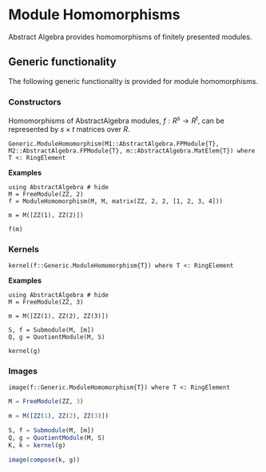 # Module Homomorphisms

Abstract Algebra provides homomorphisms of finitely presented modules.

## Generic functionality

The following generic functionality is provided for module homomorphisms.

### Constructors

Homomorphisms of AbstractAlgebra modules, $f : R^s \to R^t$, can be represented by
$s\times t$ matrices over $R$.

```@docs
Generic.ModuleHomomorphism(M1::AbstractAlgebra.FPModule{T}, M2::AbstractAlgebra.FPModule{T}, m::AbstractAlgebra.MatElem{T}) where T <: RingElement
```

**Examples**

```@repl
using AbstractAlgebra # hide
M = FreeModule(ZZ, 2)
f = ModuleHomomorphism(M, M, matrix(ZZ, 2, 2, [1, 2, 3, 4]))

m = M([ZZ(1), ZZ(2)])

f(m)
```

### Kernels

```@docs
kernel(f::Generic.ModuleHomomorphism{T}) where T <: RingElement
```

**Examples**

```@repl
using AbstractAlgebra # hide
M = FreeModule(ZZ, 3)

m = M([ZZ(1), ZZ(2), ZZ(3)])

S, f = Submodule(M, [m])
Q, g = QuotientModule(M, S)

kernel(g)
```

### Images

```@docs
image(f::Generic.ModuleHomomorphism{T}) where T <: RingElement
```

```julia
M = FreeModule(ZZ, 3)

m = M([ZZ(1), ZZ(2), ZZ(3)])

S, f = Submodule(M, [m])
Q, g = QuotientModule(M, S)
K, k = kernel(g)

image(compose(k, g))
```
